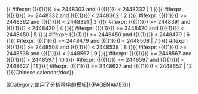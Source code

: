 <includeonly>{{ #ifexpr: ({{{1}}}) >= 2448303 and ({{{1}}}) < 2448332 | 1 }}{{ #ifexpr: ({{{1}}}) >= 2448332 and ({{{1}}}) < 2448362 | 2 }}{{ #ifexpr: ({{{1}}}) >= 2448362 and ({{{1}}}) < 2448391 | 3 }}{{ #ifexpr: ({{{1}}}) >= 2448391 and ({{{1}}}) < 2448420 | 4 }}{{ #ifexpr: ({{{1}}}) >= 2448420 and ({{{1}}}) < 2448450 | 5 }}{{ #ifexpr: ({{{1}}}) >= 2448450 and ({{{1}}}) < 2448479 | 6 }}{{ #ifexpr: ({{{1}}}) >= 2448479 and ({{{1}}}) < 2448508 | 7 }}{{ #ifexpr: ({{{1}}}) >= 2448508 and ({{{1}}}) < 2448538 | 8 }}{{ #ifexpr: ({{{1}}}) >= 2448538 and ({{{1}}}) < 2448567 | 9 }}{{ #ifexpr: ({{{1}}}) >= 2448567 and ({{{1}}}) < 2448597 | 10 }}{{ #ifexpr: ({{{1}}}) >= 2448597 and ({{{1}}}) < 2448627 | 11 }}{{ #ifexpr: ({{{1}}}) >= 2448627 and ({{{1}}}) < 2448657 | 12 }}</includeonly><noinclude>{{Chinese calendar/doc}}

[[Category:使用了分析程序的模板|{{PAGENAME}}]]

</noinclude>